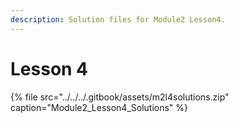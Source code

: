 ```yaml
---
description: Solution files for Module2 Lesson4.
---
```


# Lesson 4

{% file src="../../../.gitbook/assets/m2l4solutions.zip" caption="Module2\_Lesson4\_Solutions" %}

 

